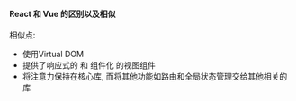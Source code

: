 








#### React 和 Vue 的区别以及相似
相似点:
- 使用Virtual DOM
- 提供了响应式的 和 组件化 的视图组件
- 将注意力保持在核心库, 而将其他功能如路由和全局状态管理交给其他相关的库